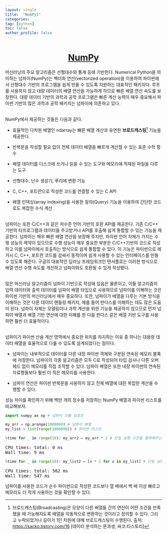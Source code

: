 ```yaml
---
layout: single
title:  "NumPy1"
categories: 
tag: [python]
toc: false
author_profile: false
---
```


<head>
  <style>
    table.dataframe {
      white-space: normal;
      width: 100%;
      height: 240px;
      display: block;
      overflow: auto;
      font-family: Arial, sans-serif;
      font-size: 0.9rem;
      line-height: 20px;
      text-align: center;
      border: 0px !important;
    }

    table.dataframe th {
      text-align: center;
      font-weight: bold;
      padding: 8px;
    }

    table.dataframe td {
      text-align: center;
      padding: 8px;
    }

    table.dataframe tr:hover {
      background: #b8d1f3; 
    }

    .output_prompt {
      overflow: auto;
      font-size: 0.9rem;
      line-height: 1.45;
      border-radius: 0.3rem;
      -webkit-overflow-scrolling: touch;
      padding: 0.8rem;
      margin-top: 0;
      margin-bottom: 15px;
      font: 1rem Consolas, "Liberation Mono", Menlo, Courier, monospace;
      color: $code-text-color;
      border: solid 1px $border-color;
      border-radius: 0.3rem;
      word-break: normal;
      white-space: pre;
    }

  .dataframe tbody tr th:only-of-type {
      vertical-align: middle;
  }

  .dataframe tbody tr th {
      vertical-align: top;
  }

  .dataframe thead th {
      text-align: center !important;
      padding: 8px;
  }

  .page__content p {
      margin: 0 0 0px !important;
  }

  .page__content p > strong {
    font-size: 0.8rem !important;
  }

  </style>
</head>

<center><h1><a href='https://numpy.org/' target='blank'>NumPy</a></h1></center>


머신러닝의 주요 알고리즘은 선형대수와 통계 등에 기반한다. Numerical Python을 의미하는 넘파이(NumPy)는 벡터화 연산(vectorized operation)을 이용하여 파이썬에서 선형대수 기반의 프로그램을 쉽게 만들 수 있도록 지원하는 대표적인 패키지다. 루프를 사용하지 않고 대량 데이터의 배열 연산을 가능하게 하므로 빠른 배열 연산 속도를 보장한다. 대량 데이터 기반의 과학과 공학 프로그램은 빠른 계산 능력이 매우 중요해서 파이썬 기반의 많은 과학과 공학 패키지는 넘파이에 의존하고 있다.<br><br>

NumPy에서 제공하는 것들은 다음과 같다.



- 효율적인 다차원 배열인 ndarray는 빠른 배열 계산과 유연한 <strong>브로드캐스팅</strong>[^1] 기능을 제공한다.

- 반복문을 작성할 필요 없이 전체 데이터 배열을 빠르게 계산할 수 있는 표준 수학 함수

- 배열 데이터를 디스크에 쓰거나 읽을 수 있는 도구와 메모리에 적재된 파일을 다루는 도구

- 선형대수, 난수 생성기, 푸리에 변환 기능

- C, C++, 포트란으로 작성한 코드를 연결할 수 있는 C API

- 배열 인덱싱(array indexing)을 사용한 질의(Query) 기능을 이용하여 간단한 코드로도 복잡한 수식 계산



<br>넘파이는 또한 C/C++과 같은 저수준 언어 기반의 호환 API를 제공한다. 기존 C/C++ 기반의 타프로그램과 데이터를 주고받거나 API를 호출해 쉽게 통합할 수 있는 기능을 제공한다. 넘파이는 매우 빠른 배열 연산을 보장해 주지만, 파이썬 언어 자체가 가지는 수행 성능의 제약이 있으므로 수행 성능이 매우 중요한 부분은 C/C++기반의 코드로 작성하고 이를 넘파이에서 호출하는 방식으로 쉽게 통합할 수 있다. 이 기능은 파이썬으로 레거시 C, C++, 포트란 코드를 감싸서 동적이며 쉽게 사용할 수 있는 인터페이스를 만들 수 있도록 해준다. 구글의 대표적인 딥러닝 프레임워크인 텐서플로는 이러한 방식으로 배열 연산 수행 속도를 개선하고 넘파이와도 호환될 수 있게 작성됐다.<br><br>

많은 머신러닝 알고리즘이 넘파이 기반으로 작성돼 있음은 물론이고, 이들 알고리즘의 입력 데이터와 출력 데이터를 넘파이 배열 타입으로 사용하므로 넘파이를 이해하는 것은 파이썬 기반의 머신러닝에서 매우 중요하다. 또한, 넘파이가 배열을 다루는 기본 방식을 이해하는 것은 다른 데이터 핸들링 패키지, 예를 들어 판다스를 이해하는 데도 많은 도움이 된다. 넘파이 자체는 모델링이나 과학 계산을 위한 기능을 제공하지 않으므로 먼저 넘파이 배열과 배열 기반 연산에 대한 이해를 한 다음 판다스 같은 배열 기반 도구를 사용하면 훨씬 더 효율적이다.<br><br>

넘파이가 파이썬 산술 계산 영역에서 중요한 위치를 차지하는 이유 중 하나는 대용량 데이터 배열을 효율적으로 다룰 수 있도록 설계되었다는 점이다.



- 넘파이는 내부적으로 데이터를 다른 내장 파이썬 객체와 구분된 연속된 메모리 블록에 저장한다. 넘파이의 각종 알고리즘은 모두 C로 작성되어 타입 검사나 다른 오버헤드 없이 메모리를 직접 조작할 수 있다. 넘파이 배열은 또한 내장 파이썬의 연속된 자료형들보다 훨씬 더 적은 메모리를 사용한다.

- 넘파이 연산은 파이썬 반복문을 사용하지 않고 전체 배열에 대한 복잡한 계산을 수행할 수 있다.

성능 차이를 확인하기 위해 백만 개의 정수를 저장하는 NumPy 배열과 파이썬 리스트를 비교해보자.

```python
import numpy as np # 넘파이 모듈 임포트

my_arr = np.arange(1000000) # 넘파이 배열
my_list = list(range(1000000)) # 파이썬 리스트
```


```python
%time for _ in range(10): my_arr2 = my_arr * 2 # 단일 실행 시간을 출력해주는 매직 명령어
```

<pre>
CPU times: total: 0 ns
Wall time: 9 ms
</pre>

```python
%time for _ in range(10): my_list2 = [x * 2 for x in my_list] # 단일 실행 시간을 출력해주는 매직 명령어
```

<pre>
CPU times: total: 562 ms
Wall time: 547 ms
</pre>
넘파이를 사용한 코드가 순수 파이썬으로 작성한 코드보다 열 배에서 백 배 이상 빠르고 메모리도 더 적게 사용하는 것을 확인할 수 있다.



[^1]: 브로드캐스팅(Broadcasting)은 모양이 다른 배열들 간의 연산이 어떤 조건을 만족했을 때 가능해지도록 배열을 자동적으로 변환하는 것이라고 정의할 수 있다. 그리고 누락되었거나 길이가 1인 차원에 대해 브로드캐스팅이 수행된다. 출처: https://sacko.tistory.com/16 [데이터 분석하는 문과생, 싸코:티스토리]